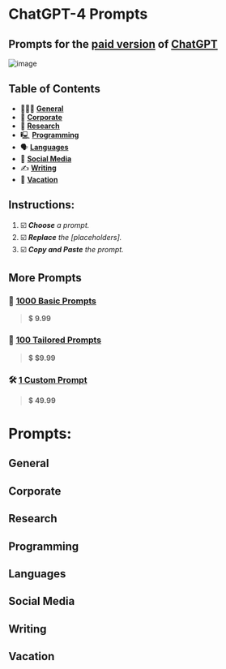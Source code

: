 # ChatGPT-4 Prompts

## Prompts for the [**paid version**](http://openai.com/product/gpt-4) of [**ChatGPT**](http://openai.com/product/gpt-4)

![image](https://github.com/cas-van-vliet/chatgpt-4-prompts/assets/146363448/67a5a124-cdf1-40fc-bd9c-8658a18bd444)

## Table of Contents

- 👩🏻‍💻 **[General](#General)**
- 👔 **[Corporate](#Corporate)**
- 🔎 **[Research](Research)**
- 🖳 **[Programming](Programming)**
- 🗣️ **[Languages](Languages)**
- 📱 **[Social Media](Media)**
- ✍️ **[Writing](Writing)**
- 👙 **[Vacation](Vacation)**

## Instructions:

1. ☑️ _**Choose** a prompt._
2. ☑️ _**Replace** the [placeholders]._
3. ☑️ _**Copy and Paste** the prompt._
   
## More Prompts

### 📄 [**1000 Basic Prompts**](mailto:workcommunication@duck.com) 
> 💲 **9.99**

### 📝 [**100 Tailored Prompts**](mailto:workcommunication@duck.com) 
> 💲 **$9.99**

### 🛠️ [**1 Custom Prompt**](mailto:workcommunication@duck.com) 
> 💲 **49.99**

# Prompts:
## General
## Corporate
## Research
## Programming
## Languages
## Social Media
## Writing
## Vacation
